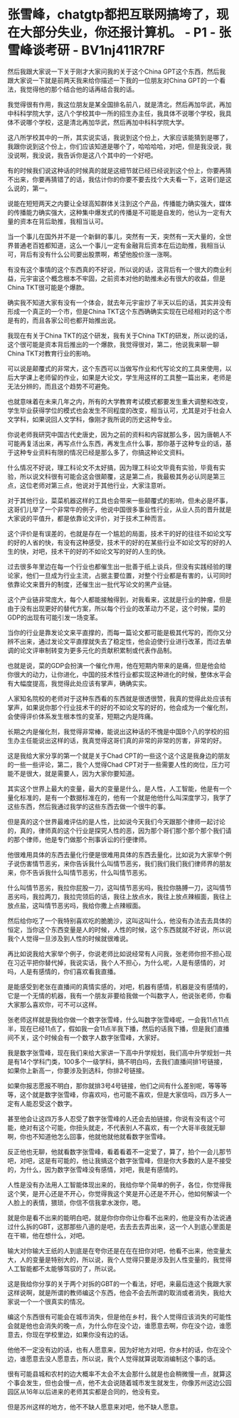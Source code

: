 # 张雪峰，chatgtp都把互联网搞垮了，现在大部分失业，你还报计算机。 - P1 - 张雪峰谈考研 - BV1nj411R7RF

然后我跟大家说一下关于刚才大家问我的关于这个China GPT这个东西，然后我跟大家说一下就是前两天我来给你描述一下我的一位朋友对China GPT的一个看法，我觉得他的那个结合他的话再结合我的话。

我觉得很有作用，我这位朋友是某全国排名前八，就是清北，然后再加华武，再加中科科学院大学，这八个学校其中一所的招生办主任，我具体不说哪个学校，我具体不说哪个学校，这是清北再加华武，然后再加中科科学院大学。

这八所学校其中的一所，其实说实话，我说到这个份上，大家应该能猜到是哪了，我跟你说到这个份上，你们应该知道是哪个了，哈哈哈哈，对吧，但是我没说，我没说啊，我没说，我告诉你是这八个其中的一个好吧。

有的时候我们说这种话的时候真的就是这细节就已经已经说到这个份上，你要再猜不出来，你要再猜错了的话，我估计你的你要不要去找个大夫看一下，这哥们是这么说的，第一。

说能在短短两天之内要让全球高知群体关注到这个产品，传播能力确实强大，媒体的传播能力确实强大，这种集中爆发式的传播是不可能是自发的，他认为一定有大量的资本在背后助推，我相当认可。

当一个事儿在国外并不是一个新鲜的事儿，突然有一天，突然有一天大量的，全世界普通老百姓都知道，这么一个事儿一定有金融背后资本在后边助推，我相当认可，背后有没有什么公司要出股票啊，希望他股价涨一涨啊。

有没有这个事情的这个东西真的不好说，所以说的话，这背后有一个很大的商业利益，元宇宙这个概念根本不牢固，之前资本对他的助推未必有很大的收益，但是China TKT很可能是个爆款。

确实我不知道大家有没有一个体会，就去年元宇宙炒了半天以后的话，其实并没有形成一个真正的一个市，但是China TKT这个东西确确实实现在已经相对的这个市是有的，而且各家公司也都开始推出说。

我现在有关于China TKT的这个研发，我有关于China TKT的研发，所以说的话，这个很可能是资本背后推出的一个爆款，我觉得很对，第二，他说我来聊一聊China TKT对教育行业的影响。

可以说是颠覆式的非常大，这个东西可以当做写作业和代写论文的工具来使用，以后大学课上老师留的作业，如果是大论文，学生用这样的工具整一篇出来，老师是无法分辨的，而且这个趋势不可避免。

也就意味着在未来几年之内，所有的大学教育考试模式都要发生重大调整和改变，学生毕业获得学位的模式也会发生不同程度的改变，相当认可，尤其是对于社会人文学科，如果说回人文学科，像刚才我所说的历史这种专业。

你说老师我研究中国古代史唐史，因为之前的资料和内容就那么多，因为唐朝人不可能再复活出来，再写点什么东西，再发生点什么事，那你基于这种专业的话，基于这种专业资料有限的情况已经是那么多了，你搞这种论文资料。

什么情况不好说，理工科论文不太好搞，因为理工科论文毕竟有实验，毕竟有实验，所以说文科很有可能会这会很颠覆，这是第二点，我最极其务必认同是第三点，这位老师对第三点，他说对于其他行业，大家注意听。

对于其他行业，菜菜机器这样的工具也会带来一些颠覆式的影响，但未必是坏事，这哥们儿举了一个非常牛的例子，他说中国很多事业性行业，从业人员的晋升就是大家说的平值升，都是依靠论文评价，对于技术工种而言。

这个评价是有误差的，也就是存在一个尴尬的局面，技术干的好的往往不如论文写的好的人省的快，有没有这种感受，技术干的好的在某些行业不如论文写的好的人生的快，对吧，技术干的好的不如论文写的好的人生的快。

过去很多年里边在每一个行业也都催生出一批善于纸上谈兵，但没有实践经验的理论家，他们一旦成为行业主流，占据主要位置，对整个行业都是有害的，认可同时依靠论文来晋升的制度，还催生出一批代写论文的黑产业链。

这个产业链非常庞大，每个人都能接触得到，对我看来，这就是行业的肿瘤，但是由于没有出现更好的替代方案，所以每个行业的改革动力不足，这个时候，菜的GDP的出现有可能引发一场变革。

当你的行业是靠发论文来平直撑的，而每一篇论文都可能是极其代写的，而你又分辨不出来，通过发论文平直撑就失去了稳定性，他会迫使行业进行改革，而过去单调的论文评审制转变为更多元化的贡献积累制或代表作品制。

也就是说，菜的GDP会扮演一个催化作用，他在短期内带来的是痛，但是他会给你很大的动力，让你进化，中国的技术性行业都实现这种进化的时候，整体水平会有大幅度提高，我觉得此处应该有掌声，确确实实。

人家知名院校的老师对于这种东西看的东西就是很透很赞，我真的觉得此处应该有掌声，如果说你那个行业技术干的好的不如论文写的好的，他会成为一个催化剂，会使得评价体系发生根本性的变革，短期之内是阵痛。

长期之内是催化剂，我觉得非常棒，能说出这种话的不愧是中国B个八的学校的招生办主任能说出这样的话，我真觉得这哥们真的非常的非常的厉害，非常的好。

这是我给大家分享的第一个就是关于Chad CPT的一些这个这个这是我身边的朋友的一些一些评论，第二，我个人觉得Chad CPT对于一些需要人性的岗位，压力可能不是很大，就是需要人，因为大家你要知道。

其实这个世界上最大的变量，最大的变量是什么，是人性，人工智能，他是有一个量化标准的，是有一个数据标准在的，他有一个就是他他什么叫深度学习，我学了这些东西，然后我通过我学的这些东西去做一个很牛的事。

但是真的这个世界最难评估的是人性，比如说今天我们今天跟那个律师一起讨论的，真的，律师真的这个行业是探究人性的恶，因为那个哥们那个那个那个我们请的那个律师，他是专门做那个刑事诉讼的行便律师。

他很难用具体的东西去量化行便是很难用具体的东西去量化，比如说为大家举个例子说伤害情节恶劣，来你告诉我什么叫情节恶劣，我们我们我们我们律师界的朋友来，你不告诉我什么叫情节恶劣，什么叫情节恶劣。

什么叫情节恶劣，我拉你屁股一刀，这叫情节恶劣吗，我拉你胳膊一刀，这叫情节恶劣吗，我拉两刀，我拉完领后的话，我往上放点水，我往上放点辣椒面，我往上放点盐，这叫情节恶劣吗，我给你撒上点辣椒面。

然后给你吃了一个我特别喜欢吃的脆脆沙，这叫这叫什么，他没有办法去去具体的恒定，当你这个东西变量是人的时候，人性的时候，这个东西就就不好说，所以说我个人觉得一旦涉及到人性的时候就很难说。

再比如说我给大家举个例子，你说老师比如说经常有人问我，张老师你担不担心现在习近平把你替代掉，我说实话，我个人不担心，为什么呢，人是有感情的，对吗，人是有感情的，你们喜欢看我直播。

是能感受到老张在直播间的真情实感的，对吧，机器有感情，机器是没有感情的，它是一个无情的机器，我有一个朋友非要给我做一个叫数字人，他说张老师，你看大家那么喜欢你，可不可以这样。

张老师这样就是我给你做一个数字张雪峰，什么叫数字张雪峰呢，一会我11点11点半，现在已经11点了，假如我一会11点半我下播，然后的话我下播，但是我们直播间不关，这个时候会有一个数字人数字张雪峰，大家好。

我是数字张雪峰，现在我们来给大家讲一下高中升学规划，我们高中升学规划一共是有14个学科门类，100多个一级学科，搞不明白吗，去我们直播间排1号链接，如果你上新高一，你要涉及到选科，你排2号链接。

如果你报志愿报不明白，那你就排3号4号链接，他们之间有什么差别呢，等等等等，这个就是数字张雪峰，你喜欢吗，也可能不喜欢，但是大家信吗，四万多人一定有人能忍受这个数字。

甚至他会让这四万多人忍受了数字张雪峰的人还会去拍链接，你说有没有这个可能，绝对有这个可能，你扭头就走，不代表别人不喜欢，有一个大哥半夜就无聊啊，你也不知道他怎么回事，他就他就他就看数字张雪峰。

反正他也无聊，他就看数字张雪峰，看着看着不一定爱了，算了，拍个一会儿那节吧，对吧，这是有可能的，他让我搞这个数字张雪峰，但是你大多数的人是不接受的，为什么，因为数字张雪峰没有感情，对吧，我是有感情的。

人性是没有办法用人工智能体现出来的，我给你举个简单的例子，各位，你觉得我这个笑，是开心还是不开心，你觉得我这个笑是开心还是不开心，他如何解读一个人脸上的表情，猥琐，你信不信我拿水泼你，嗯。

就是你是看不出来的能明白吧，就是你你你你让你看不出来的，他是没有办法说通过什么拆的GBT，这那那些八道的是吧，去去去去弄出来，这一个人到底心里面是在干嘛，他在想什么，对吧。

输大对你输大王纸的人到底是在夸你还是在在在扭你对吧，他看不出来，他变量太大，人的变量是特别大的，所以说，我个人觉得只要是涉及到人性变量的，我觉得人工智能都不太能够驾驭的了，所以说。

这是我给你分享的关于两个对拆的GBT的一个看法，好吧，来最后连这个我跟大家这样说啊，就是所谓的教师编这个东西，他会不会去所谓的取消或者消失，我给大家说一个一个很真实的情况。

编这个东西很有可能会在城市消失，但是他在乡村，我个人觉得应该消失的可能性会就是他也会消失的晚一点，为什么你在没个边，谁愿意去啊，你在没个边，谁愿意去，你现在学校里边，如果你没有边的话。

他他不一定没有边的话，也有人愿意来，因为好地方对吧，你乡村的话，你在没个边，谁愿意去没人愿意去，所以说，我个人觉得就算说取消编制这个事的话。

很有可能县城和农村的边大概率不太会不太会那什么就是也会稍微慢一点，就算这个事会发生，但也会慢一点，他不太会说随着城市发生就发生，你像苏州这边公园园区从16年以后进来的老师其实都是合同的，他没有变。

但是苏州这样的地方，他不不缺人愿意来对吧，他不缺人愿意。